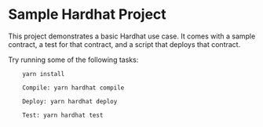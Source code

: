 # Sample Hardhat Project

This project demonstrates a basic Hardhat use case. It comes with a sample contract, a test for that contract, and a script that deploys that contract.

Try running some of the following tasks:

``` You can install packages using
    yarn install

    Compile: yarn hardhat compile

    Deploy: yarn hardhat deploy

    Test: yarn hardhat test
```
